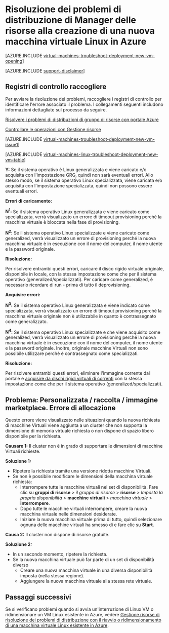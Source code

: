 <properties
   pageTitle="Risolvere i problemi di distribuzione-RM Linux VM | Microsoft Azure"
   description="Risolvere i problemi relativi alla distribuzione di Manager delle risorse quando si crea una nuova macchina virtuale Linux in Azure"
   services="virtual-machines-linux, azure-resource-manager"
   documentationCenter=""
   authors="JiangChen79"
   manager="felixwu"
   editor=""
   tags="top-support-issue, azure-resource-manager"/>

<tags
  ms.service="virtual-machines-linux"
  ms.workload="na"
  ms.tgt_pltfrm="vm-linux"
  ms.devlang="na"
  ms.topic="article"
  ms.date="09/09/2016"
  ms.author="cjiang"/>

# <a name="troubleshoot-resource-manager-deployment-issues-with-creating-a-new-linux-virtual-machine-in-azure"></a>Risoluzione dei problemi di distribuzione di Manager delle risorse alla creazione di una nuova macchina virtuale Linux in Azure

[AZURE.INCLUDE [virtual-machines-troubleshoot-deployment-new-vm-opening](../../includes/virtual-machines-troubleshoot-deployment-new-vm-opening-include.md)]

[AZURE.INCLUDE [support-disclaimer](../../includes/support-disclaimer.md)]

## <a name="collect-audit-logs"></a>Registri di controllo raccogliere

Per avviare la risoluzione dei problemi, raccogliere i registri di controllo per identificare l'errore associato il problema. I collegamenti seguenti includono informazioni dettagliate sul processo da seguire.

[Risolvere i problemi di distribuzioni di gruppo di risorse con portale Azure](../resource-manager-troubleshoot-deployments-portal.md)

[Controllare le operazioni con Gestione risorse](../resource-group-audit.md)

[AZURE.INCLUDE [virtual-machines-troubleshoot-deployment-new-vm-issue1](../../includes/virtual-machines-troubleshoot-deployment-new-vm-issue1-include.md)]

[AZURE.INCLUDE [virtual-machines-linux-troubleshoot-deployment-new-vm-table](../../includes/virtual-machines-linux-troubleshoot-deployment-new-vm-table.md)]

**Y:** Se il sistema operativo è Linux generalizzata e viene caricato e/o acquisita con l'impostazione GRG, quindi non sarà eventuali errori. Allo stesso modo, se il sistema operativo Linux specializzata, viene caricata e/o acquisita con l'impostazione specializzata, quindi non possono essere eventuali errori.

**Errori di caricamento:**

**N<sup>1</sup>:** Se il sistema operativo Linux generalizzata e viene caricato come specializzata, verrà visualizzato un errore di timeout provisioning perché la macchina virtuale è bloccata nella fase di provisioning.

**N<sup>2</sup>:** Se il sistema operativo Linux specializzate e viene caricato come generalized, verrà visualizzato un errore di provisioning perché la nuova macchina virtuale è in esecuzione con il nome del computer, il nome utente e la password originale.

**Risoluzione:**

Per risolvere entrambi questi errori, caricare il disco rigido virtuale originale, disponibile in locale, con la stessa impostazione come che per il sistema operativo (generalized/specializzati). Per caricare come generalized, è necessario ricordare di run - prima di tutto il deprovisioning.

**Acquisire errori:**

**N<sup>3</sup>:** Se il sistema operativo Linux generalizzata e viene indicato come specializzata, verrà visualizzato un errore di timeout provisioning perché la macchina virtuale originale non è utilizzabile in quanto è contrassegnato come generalizzato.

**N<sup>4</sup>:** Se il sistema operativo Linux specializzate e che viene acquisito come generalized, verrà visualizzato un errore di provisioning perché la nuova macchina virtuale è in esecuzione con il nome del computer, il nome utente e la password originale. Inoltre, originale macchine Virtuali non sono possibile utilizzare perché è contrassegnato come specializzati.

**Risoluzione:**

Per risolvere entrambi questi errori, eliminare l'immagine corrente dal portale e [acquisire da dischi rigidi virtuali di correnti](virtual-machines-linux-capture-image.md) con la stessa impostazione come che per il sistema operativo (generalized/specializzati).

## <a name="issue-custom-gallery-marketplace-image-allocation-failure"></a>Problema: Personalizzata / raccolta / immagine marketplace. Errore di allocazione
Questo errore viene visualizzato nelle situazioni quando la nuova richiesta di macchine Virtuali viene aggiunta a un cluster che non supporta la dimensione di memoria virtuale richiesta o non dispone di spazio libero disponibile per la richiesta.

**Causare 1:** Il cluster non è in grado di supportare le dimensioni di macchine Virtuali richieste.

**Soluzione 1:**

- Ripetere la richiesta tramite una versione ridotta macchine Virtuali.
- Se non è possibile modificare le dimensioni della macchina virtuale richiesta:
  - Interrompere tutte le macchine virtuali nel set di disponibilità.
  Fare clic su **gruppi di risorse** > *il gruppo di risorse* > **risorse** > *Imposta la propria disponibilità* > **macchine virtuali** > *macchina virtuale* > **interrompere**.
  - Dopo tutte le macchine virtuali interrompere, creare la nuova macchina virtuale nelle dimensioni desiderate.
  - Iniziare la nuova macchina virtuale prima di tutto, quindi selezionare ognuna delle macchine virtuali ha smesso di e fare clic su **Start**.

**Causa 2:** Il cluster non dispone di risorse gratuite.

**Soluzione 2:**

- In un secondo momento, ripetere la richiesta.
- Se la nuova macchina virtuale può far parte di un set di disponibilità diverso
  - Creare una nuova macchina virtuale in una diversa disponibilità imposta (nella stessa regione).
  - Aggiungere la nuova macchina virtuale alla stessa rete virtuale.

## <a name="next-steps"></a>Passaggi successivi
Se si verificano problemi quando si avvia un'interruzione di Linux VM o ridimensionare un VM Linux esistente in Azure, vedere [Gestione risorse di risoluzione dei problemi di distribuzione con il riavvio o ridimensionamento di una macchina virtuale Linux esistente in Azure](virtual-machines-linux-restart-resize-error-troubleshooting.md).
